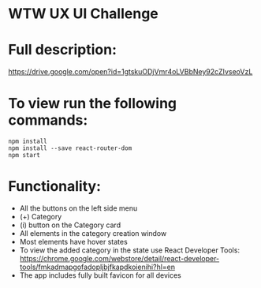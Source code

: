 # WTW UX UI Challenge

# Full description:

https://drive.google.com/open?id=1gtskuODjVmr4oLVBbNey92cZIvseoVzL

# To view run the following commands:

```
npm install
npm install --save react-router-dom
npm start
```

# Functionality:

- All the buttons on the left side menu
- (+) Category
- (i) button on the Category card
- All elements in the category creation window
- Most elements have hover states
- To view the added category in the state use React Developer Tools:
  https://chrome.google.com/webstore/detail/react-developer-tools/fmkadmapgofadopljbjfkapdkoienihi?hl=en
- The app includes fully built favicon for all devices
